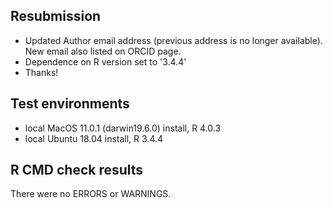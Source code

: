## Resubmission
* Updated Author email address (previous address is no longer available). New email also listed on ORCID page.
* Dependence on R version set to '3.4.4'
* Thanks!

## Test environments
* local MacOS 11.0.1 (darwin19.6.0) install, R 4.0.3
* local Ubuntu 18.04 install, R 3.4.4

## R CMD check results
There were no ERRORS or WARNINGS.
